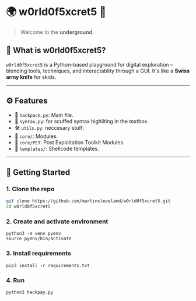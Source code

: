 # 🌍 w0rld0f5xcret5 🔐

> Welcome to the **underground**.  

## 🧠 What is w0rld0f5xcret5?

`w0rld0f5xcret5` is a Python-based playground for digital exploration – blending tools, techniques, and interactablity through a GUI. It's like a **Swiss army knife** for skids.

---

## ⚙️ Features

- 🧰 `hackpack.py`: Main file.
- 🧙 `syntax.py`: for scuffed syntax highliting in the textbox.
- 🛠️ `utils.py`: neccesary stuff.
- 📁 `core/`: Modules.
- 📁 `core/PET`: Post Exploitation Toolkit Modules.
- 📁 `templates/`: Shellcode templates.


---

## 🚀 Getting Started

### 1. Clone the repo

```bash
git clone https://github.com/martinsleveland/w0rld0f5xcret5.git
cd w0rld0f5xcret5
```
### 2. Create and activate environment

```
python3 -m venv pyenv
source pyenv/bin/activate
```
### 3. Install requirements

```
pip3 install -r requirements.txt
```
### 4. Run

```
python3 hackpay.py
```
